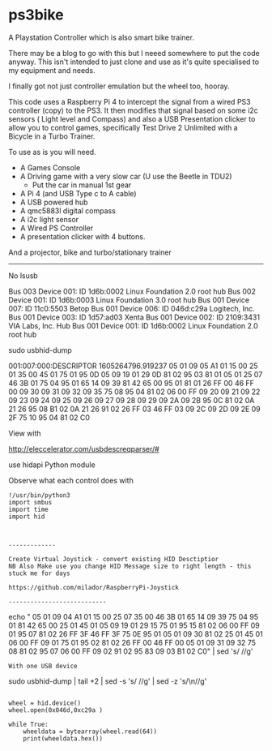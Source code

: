 # ps3bike
A Playstation Controller which is also smart bike trainer.

There may be a blog to go with this but I neeed somewhere to put the code anyway. This isn't intended to just clone and use as it's quite specialised to my equipment and needs.

I finally got not just controller emulation but the wheel too, hooray.

This code uses a Raspberry Pi 4 to intercept the signal from a wired PS3  controller (copy) to the PS3.
It then modifies that signal based on some i2c sensors ( Light level and Compass) and also
a USB Presentation clicker to allow you to control games, specifically Test Drive 2 Unlimited
with a Bicycle in a Turbo Trainer.

To use as is you will need.

* A Games Console
* A Driving game with a very slow car (U use the Beetle in TDU2)
  * Put the car in manual 1st gear
* A Pi 4 (and USB Type c to A cable)
* A USB powered hub 
* A qmc5883l digital compass
* A i2c light sensor
* A Wired PS Controller
* A presentation clicker with 4 buttons.

And a projector, bike and turbo/stationary trainer


-----------

No
lsusb

Bus 003 Device 001: ID 1d6b:0002 Linux Foundation 2.0 root hub Bus 002 Device 001: ID 1d6b:0003 Linux Foundation 3.0 root hub Bus 001 Device 007: ID 11c0:5503 Betop Bus 001 Device 006: ID 046d:c29a Logitech, Inc. Bus 001 Device 003: ID 1d57:ad03 Xenta Bus 001 Device 002: ID 2109:3431 VIA Labs, Inc. Hub Bus 001 Device 001: ID 1d6b:0002 Linux Foundation 2.0 root hub

sudo usbhid-dump

001:007:000:DESCRIPTOR 1605264796.919237 05 01 09 05 A1 01 15 00 25 01 35 00 45 01 75 01 95 0D 05 09 19 01 29 0D 81 02 95 03 81 01 05 01 25 07 46 3B 01 75 04 95 01 65 14 09 39 81 42 65 00 95 01 81 01 26 FF 00 46 FF 00 09 30 09 31 09 32 09 35 75 08 95 04 81 02 06 00 FF 09 20 09 21 09 22 09 23 09 24 09 25 09 26 09 27 09 28 09 29 09 2A 09 2B 95 0C 81 02 0A 21 26 95 08 B1 02 0A 21 26 91 02 26 FF 03 46 FF 03 09 2C 09 2D 09 2E 09 2F 75 10 95 04 81 02 C0

View with

http://eleccelerator.com/usbdescreqparser/#


use hidapi Python module

Observe what each control does with
```
!/usr/bin/python3
import smbus 
import time 
import hid 



-------------

Create Virtual Joystick - convert existing HID Desctiptior
NB Also Make use you change HID Message size to right length - this stuck me for days

https://github.com/milador/RaspberryPi-Joystick

---------------------------
```
echo " 05 01 09 04 A1 01 15 00 25 07 35 00 46 3B 01 65 14 09 39 75 04 95 01 81 42 65 00 25 01 45 01 05 09 19 01 29 15 75 01 95 15 81 02 06 00 FF 09 01 95 07 81 02 26 FF 3F 46 FF 3F 75 0E 95 01 05 01 09 30 81 02 25 01 45 01 06 00 FF 09 01 75 01 95 02 81 02 26 FF 00 46 FF 00 05 01 09 31 09 32 75 08 81 02 95 07 06 00 FF 09 02 91 02 95 83 09 03 B1 02 C0" | sed 's/ //g'
```
With one USB device

```
 sudo usbhid-dump | tail +2 | sed -s 's/ //g' | sed -z 's/\n//g'
```

wheel = hid.device() 
wheel.open(0x046d,0xc29a )

while True:
    wheeldata = bytearray(wheel.read(64)) 
    print(wheeldata.hex())

```
